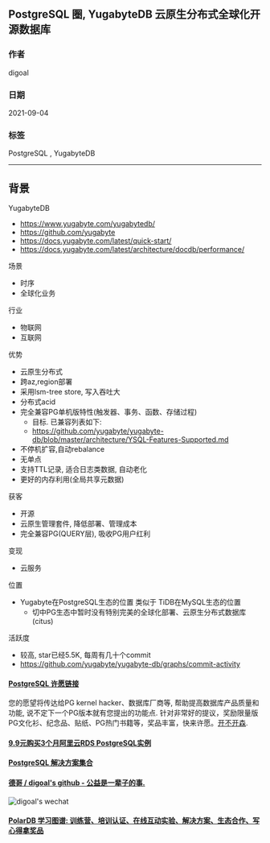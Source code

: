 ## PostgreSQL 圈, YugabyteDB 云原生分布式全球化开源数据库  
  
### 作者  
digoal  
  
### 日期  
2021-09-04   
  
### 标签  
PostgreSQL , YugabyteDB   
  
----  
  
## 背景  
  
YugabyteDB  
- https://www.yugabyte.com/yugabytedb/  
- https://github.com/yugabyte  
- https://docs.yugabyte.com/latest/quick-start/  
- https://docs.yugabyte.com/latest/architecture/docdb/performance/
  
场景  
- 时序  
- 全球化业务  
  
行业  
- 物联网  
- 互联网  
  
优势  
- 云原生分布式  
- 跨az,region部署  
- 采用lsm-tree store, 写入吞吐大  
- 分布式acid  
- 完全兼容PG单机版特性(触发器、事务、函数、存储过程)  
    - 目标. 已兼容列表如下:
    - https://github.com/yugabyte/yugabyte-db/blob/master/architecture/YSQL-Features-Supported.md
- 不停机扩容,自动rebalance  
- 无单点  
- 支持TTL记录, 适合日志类数据, 自动老化
- 更好的内存利用(全局共享元数据)
  
获客  
- 开源  
- 云原生管理套件, 降低部署、管理成本  
- 完全兼容PG(QUERY层), 吸收PG用户红利  
  
变现  
- 云服务  
  
位置  
- Yugabyte在PostgreSQL生态的位置 类似于 TiDB在MySQL生态的位置  
    - 切中PG生态中暂时没有特别完美的全球化部署、云原生分布式数据库(citus)  
  
活跃度
- 较高, star已经5.5K, 每周有几十个commit
- https://github.com/yugabyte/yugabyte-db/graphs/commit-activity
  
  
#### [PostgreSQL 许愿链接](https://github.com/digoal/blog/issues/76 "269ac3d1c492e938c0191101c7238216")
您的愿望将传达给PG kernel hacker、数据库厂商等, 帮助提高数据库产品质量和功能, 说不定下一个PG版本就有您提出的功能点. 针对非常好的提议，奖励限量版PG文化衫、纪念品、贴纸、PG热门书籍等，奖品丰富，快来许愿。[开不开森](https://github.com/digoal/blog/issues/76 "269ac3d1c492e938c0191101c7238216").  
  
  
#### [9.9元购买3个月阿里云RDS PostgreSQL实例](https://www.aliyun.com/database/postgresqlactivity "57258f76c37864c6e6d23383d05714ea")
  
  
#### [PostgreSQL 解决方案集合](https://yq.aliyun.com/topic/118 "40cff096e9ed7122c512b35d8561d9c8")
  
  
#### [德哥 / digoal's github - 公益是一辈子的事.](https://github.com/digoal/blog/blob/master/README.md "22709685feb7cab07d30f30387f0a9ae")
  
  
![digoal's wechat](../pic/digoal_weixin.jpg "f7ad92eeba24523fd47a6e1a0e691b59")
  
  
#### [PolarDB 学习图谱: 训练营、培训认证、在线互动实验、解决方案、生态合作、写心得拿奖品](https://www.aliyun.com/database/openpolardb/activity "8642f60e04ed0c814bf9cb9677976bd4")
  
